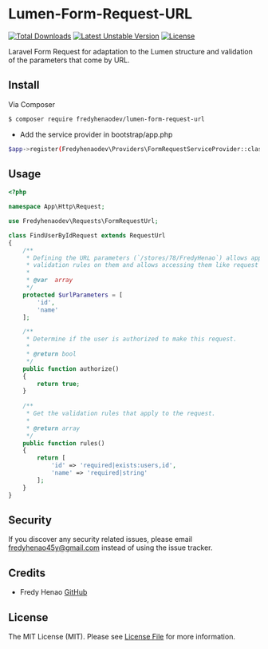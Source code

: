 # Lumen-Form-Request-URL

[![Total Downloads](https://poser.pugx.org/fredyhenaodev/lumen-form-request-url/downloads)](https://packagist.org/packages/fredyhenaodev/lumen-form-request-url)
[![Latest Unstable Version](https://poser.pugx.org/fredyhenaodev/lumen-form-request-url/v/unstable)](https://packagist.org/packages/fredyhenaodev/lumen-form-request-url)
[![License](https://poser.pugx.org/fredyhenaodev/lumen-form-request-url/license)](LICENSE.md)



Laravel Form Request for adaptation to the Lumen structure and validation of the parameters that come by URL.

## Install

Via Composer

``` bash
$ composer require fredyhenaodev/lumen-form-request-url
```
* Add the service provider in bootstrap/app.php
``` bash
$app->register(Fredyhenaodev\Providers\FormRequestServiceProvider::class);
```
## Usage

``` php
<?php

namespace App\Http\Request;

use Fredyhenaodev\Requests\FormRequestUrl;

class FindUserByIdRequest extends RequestUrl
{
    /**
     * Defining the URL parameters (`/stores/78/FredyHenao`) allows applying
     * validation rules on them and allows accessing them like request data.
     *
     * @var  array
     */
    protected $urlParameters = [
        'id',
        'name'
    ];

    /**
     * Determine if the user is authorized to make this request.
     *
     * @return bool
     */
    public function authorize()
	{
		return true;
    }
    
    /**
     * Get the validation rules that apply to the request.
     *
     * @return array
     */
    public function rules()
    {
        return [
            'id' => 'required|exists:users,id',
            'name' => 'required|string'
        ];
    }
}
```

## Security

If you discover any security related issues, please email fredyhenao45y@gmail.com instead of using the issue tracker.

## Credits

- Fredy Henao [GitHub](https://github.com/fredyhenaodev)

## License

The MIT License (MIT). Please see [License File](LICENSE.md) for more information.
